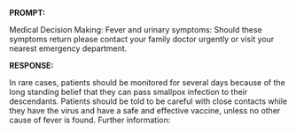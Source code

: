 **PROMPT:**

Medical Decision Making: Fever and urinary symptoms: Should these symptoms return please contact your family doctor urgently or visit your nearest emergency department.

**RESPONSE:**

   In rare cases, patients should be monitored for several days because of the long standing belief that they can pass smallpox infection to their descendants.  Patients should be told to be careful with close contacts while they have the virus and have a safe and effective vaccine, unless no other cause of fever is found.  Further information: